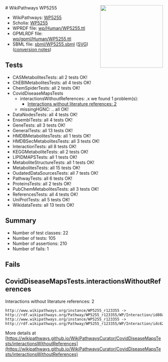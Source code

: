 <img style="float: right; width: 200px" src="../logo.png" />
# WikiPathways WP5255

* WikiPathways: [WP5255](https://identifiers.org/wikipathways:WP5255)
* Scholia: [WP5255](https://scholia.toolforge.org/wikipathways/WP5255)
* WPRDF file: [wp/Human/WP5255.ttl](../wp/Human/WP5255.ttl)
* GPMLRDF file: [wp/gpml/Human/WP5255.ttl](../wp/gpml/Human/WP5255.ttl)
* SBML file: [sbml/WP5255.sbml](../sbml/WP5255.sbml) ([SVG](../sbml/WP5255.svg)) ([conversion notes](../sbml/WP5255.txt))

## Tests
* CASMetabolitesTests: all 2 tests OK!
* ChEBIMetabolitesTests: all 4 tests OK!
* ChemSpiderTests: all 2 tests OK!
* CovidDiseaseMapsTests
    * interactionsWithoutReferences: .x we found 1 problem(s):
        * [Interactions without literature references: 2](#2e295930)
    * missingHGNC: .. all OK!
* DataNodesTests: all 4 tests OK!
* EnsemblTests: all 4 tests OK!
* GeneTests: all 3 tests OK!
* GeneralTests: all 13 tests OK!
* HMDBMetabolitesTests: all 1 tests OK!
* HMDBSecMetabolitesTests: all 3 tests OK!
* InteractionTests: all 8 tests OK!
* KEGGMetaboliteTests: all 2 tests OK!
* LIPIDMAPSTests: all 1 tests OK!
* MetaboliteStructureTests: all 1 tests OK!
* MetabolitesTests: all 15 tests OK!
* OudatedDataSourcesTests: all 7 tests OK!
* PathwayTests: all 6 tests OK!
* ProteinsTests: all 2 tests OK!
* PubChemMetabolitesTests: all 3 tests OK!
* ReferencesTests: all 4 tests OK!
* UniProtTests: all 5 tests OK!
* WikidataTests: all 13 tests OK!


## Summary

* Number of test classes: 22
* Number of tests: 105
* Number of assertions: 210
* Number of fails: 1

## Fails

<a name="2e295930" />

## CovidDiseaseMapsTests.interactionsWithoutReferences

Interactions without literature references: 2
```
http://www.wikipathways.org/instance/WP5255_r123355 -> http://rdf.wikipathways.org/Pathway/WP5255_r123355/WP/Interaction/id80aa832e
http://www.wikipathways.org/instance/WP5255_r123355 -> http://rdf.wikipathways.org/Pathway/WP5255_r123355/WP/Interaction/idc62c4a09
```

More details at [https://wikipathways.github.io/WikiPathwaysCurator/CovidDiseaseMapsTests/interactionsWithoutReferences](https://wikipathways.github.io/WikiPathwaysCurator/CovidDiseaseMapsTests/interactionsWithoutReferences)

